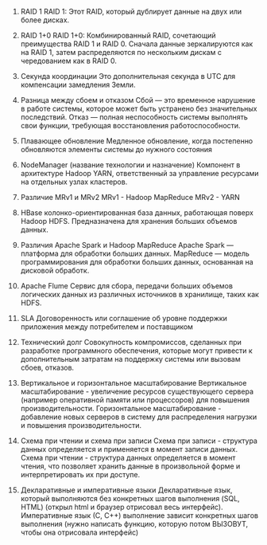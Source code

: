 1) RAID 1
RAID 1: Этот RAID, который дублирует данные на двух или более дисках.

2) RAID 1+0
RAID 1+0: Комбинированный RAID, сочетающий преимущества RAID 1 и RAID 0. Сначала данные зеркалируются как на RAID 1, затем распределяются по нескольким дискам с чередованием как в RAID 0.

3) Секунда координации
Это дополнительная секунда в UTC для компенсации замедления Земли.

4) Разница между сбоем и отказом
Сбой — это временное нарушение в работе системы, которое может быть устранено без значительных последствий. 
Отказ — полная неспособность системы выполнять свои функции, требующая восстановления работоспособности.

5) Плавающее обновление
Медленное обновление, когда постепенно обновляются элементы системы до нужного состояния 

6) NodeManager (название технологии и назначение)
Компонент в архитектуре Hadoop YARN, ответственный за управление ресурсами на отдельных узлах кластеров.

7) Различие MRv1 и MRv2
MRv1 - Hadoop MapReduce
MRv2 - YARN

8) HBase
колонко-ориентированная база данных, работающая поверх Hadoop HDFS. Предназначена для хранения больших объемов данных.

9) Различия Apache Spark и Hadoop MapReduce
Apache Spark — платформа для обработки больших данных.
MapReduce — модель программирования для обработки больших данных, основанная на дисковой обработк.

10) Apache Flume
Сервис для сбора, передачи больших объемов логических данных из различных источников в хранилище, таких как HDFS.

11) SLA
Договоренность или соглашение об уровне поддержки приложения между потребителем и поставщиком

12) Технический долг
Совокупность компромиссов, сделанных при разработке программного обеспечения, которые могут привести к дополнительным затратам на поддержку системы или вызовам сбоев, отказов.

13) Вертикальное и горизонтальное масштабирование
Вертикальное масштабирование - увеличение ресурсов существующего сервера (например оперативной памяти или процессоров) для повышения производительности.
Горизонтальное масштабирование - добавление новых серверов в систему для распределения нагрузки и повышения производительности.

14) Схема при чтении и схема при записи
Схема при записи - структура данных определяется и применяется в момент записи данных.
Схема при чтении - структура данных определяется в момент чтения, что позволяет хранить данные в произвольной форме и интерпретировать их при доступе.

15) Декларативные и императивные языки
Декларативные язык, который выполняются без конкретных шагов выполнения (SQL, HTML) (открыл html и браузер отрисовал весь интерфейс). Императивные язык (С, C++) выполнение зависит конкретных шагов выполнения (нужно написать функцию, которую потом ВЫЗОВУТ, чтобы она отрисовала интерфейс)

